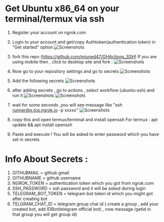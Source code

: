 # Get Ubuntu x86_64 on your terminal/termux via ssh
1) Register your account on ngrok.com
2) Login to your account and get/copy Authtoken(authentication token) in
   "Get started" option 
![Screenshots](https://raw.githubusercontent.com/mjuned47/GHActions_SSH/master/screenshots/ngrok_token.jpg)

3) fork this repo (https://github.com/mjuned47/GHActions_SSH)
   If you are using mobile then , click to desktop site and fork :
![Screenshots](https://raw.githubusercontent.com/mjuned47/GHActions_SSH/master/screenshots/fork.jpg)

4) Now go to your repository settings and go to secrets
![Screenshots](https://raw.githubusercontent.com/mjuned47/GHActions_SSH/master/screenshots/settings.jpg)

5) Add the following secrets
![Screenshots](https://raw.githubusercontent.com/mjuned47/GHActions_SSH/master/screenshots/add_secrets.jpg)

6) after adding secrets , go to actions , select workflow (ubuntu-ssh) and run it
![Screenshots](https://raw.githubusercontent.com/mjuned47/GHActions_SSH/master/screenshots/select_ubuntu.jpg)
![Screenshots](https://raw.githubusercontent.com/mjuned47/GHActions_SSH/master/screenshots/run_workflow.jpg)

7) wait for some seconds ,you will see message like
   "ssh runner@x.tcp.ngrok.io -p xxxxx"
![Screenshots](https://raw.githubusercontent.com/mjuned47/GHActions_SSH/master/screenshots/msg.jpg)

8) copy this and open termux/terminal and install openssh
    For termux : apt update && apt install openssh

9) Paste and execute ! You will be asked to enter password which you have set in secrets

# Info About Secrets :
1) GITHUBMAIL = github gmail
2) GITHUBNAME = github username
3) NGROK_TOKEN = authentication token which you got from ngrok.com
4) SSH_PASSWORD = ssh password and it will be asked during login
5) TELEGRAM_BOT_TOKEN = telegram bot token id which you might got after creating bot
6) TELGRAM_CHAT_ID = telegram group chat id ( create a group , add your created bot, add IDBot(telegram official bot) , now message /getid in that group 
                                               you will get group id)
